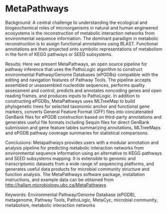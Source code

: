 MetaPathways
============

Background: A central challenge to understanding the ecological and biogeochemical roles of microorganisms in natural and human engineered ecosystems is the reconstruction of metabolic interaction networks from environmental sequence information. The dominant paradigm in metabolic reconstruction is to assign functional annotations using BLAST. Functional annotations are then projected onto symbolic representations of metabolism in the form of KEGG pathways or SEED subsystems. 

Results: Here we present MetaPathways, an open source pipeline for pathway inference that uses the PathoLogic algorithm to construct environmental Pathway/Genome Databases (ePGDBs) compatible with the editing and navigation features of Pathway Tools. The pipeline accepts assembled or unassembled nucleotide sequences, performs quality assessment and control, predicts and annotates noncoding genes and open reading frames, and produces inputs to PathoLogic. In addition to constructing ePGDBs, MetaPathways uses MLTreeMap to build phylogenetic trees for selected taxonomic anchor and functional gene markers, converts General Feature Format (GFF) files into concatenated GenBank files for ePGDB construction based on third-party annotations and generates useful file formats including Sequin files for direct GenBank submission and gene feature tables summarizing annotations, MLTreeMaps and ePGDB pathway coverage summaries for statistical comparisons. 

Conclusions: Metapathways provides users with a modular annotation and analysis pipeline for predicting metabolic interaction networks from environmental sequence information using an alternative to KEGG pathways and SEED subsystems mapping. It is extensible to genomic and transcriptomic datasets from a wide range of sequencing platforms, and generates useful data products for microbial community structure and function analysis. The MetaPathways software package, installation instructions, and example data can be obtained from http://hallam.microbiology.ubc.ca/MetaPathways

Keywords: Environmental Pathway/Genome Database (ePGDB), metagenome, Pathway Tools, PathoLogic, MetaCyc, microbial community, metabolism, metabolic interaction networks 
